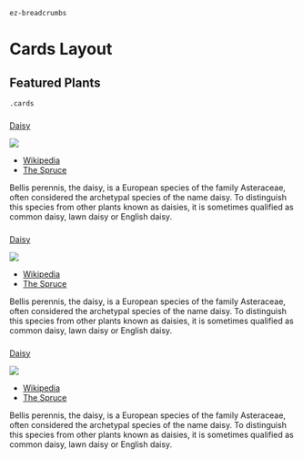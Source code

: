 `ez-breadcrumbs`

# Cards Layout

## Featured Plants
`.cards`

###

[Daisy]()

![](https://upload.wikimedia.org/wikipedia/commons/thumb/2/29/English_Daisy_(Bellis_Perennis).jpg/400px-English_Daisy_(Bellis_Perennis).jpg)

- [Wikipedia](https://en.wikipedia.org/wiki/Bellis_perennis)
- [The Spruce](https://www.thespruce.com/english-daisy-plant-overview-4767251)

Bellis perennis, the daisy, is a European species of the family Asteraceae, often considered the archetypal species of the name daisy. To distinguish this species from other plants known as daisies, it is sometimes qualified as common daisy, lawn daisy or English daisy.

###

[Daisy]()

![](https://upload.wikimedia.org/wikipedia/commons/thumb/2/29/English_Daisy_(Bellis_Perennis).jpg/400px-English_Daisy_(Bellis_Perennis).jpg)

- [Wikipedia](https://en.wikipedia.org/wiki/Bellis_perennis)
- [The Spruce](https://www.thespruce.com/english-daisy-plant-overview-4767251)

Bellis perennis, the daisy, is a European species of the family Asteraceae, often considered the archetypal species of the name daisy. To distinguish this species from other plants known as daisies, it is sometimes qualified as common daisy, lawn daisy or English daisy.

###

[Daisy]()

![](https://upload.wikimedia.org/wikipedia/commons/thumb/2/29/English_Daisy_(Bellis_Perennis).jpg/400px-English_Daisy_(Bellis_Perennis).jpg)

- [Wikipedia](https://en.wikipedia.org/wiki/Bellis_perennis)
- [The Spruce](https://www.thespruce.com/english-daisy-plant-overview-4767251)

Bellis perennis, the daisy, is a European species of the family Asteraceae, often considered the archetypal species of the name daisy. To distinguish this species from other plants known as daisies, it is sometimes qualified as common daisy, lawn daisy or English daisy.
